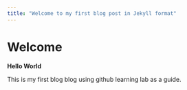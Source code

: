 ```yaml
---
title: "Welcome to my first blog post in Jekyll format"
---
```

# Welcome

**Hello World**

This is my first blog blog using github learning lab as a guide.
